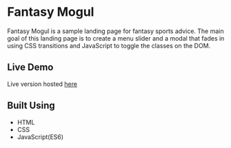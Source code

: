 # Fantasy Mogul

Fantasy Mogul is a sample landing page for fantasy sports advice. The main goal of this landing page is to create a menu slider and a modal that fades in using CSS transitions and JavaScript to toggle the classes on the DOM.

## Live Demo

Live version hosted [here]()

## Built Using

- HTML
- CSS
- JavaScript(ES6)
